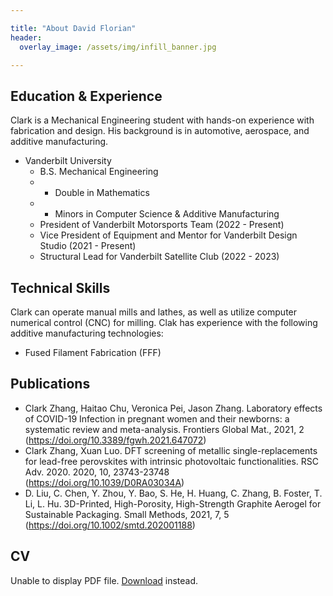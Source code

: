 ```yaml
---

title: "About David Florian"
header:
  overlay_image: /assets/img/infill_banner.jpg

---
```


## Education & Experience

Clark is a Mechanical Engineering student with hands-on experience with fabrication and design. His background is in automotive, aerospace, and additive manufacturing. 

* Vanderbilt University
  * B.S. Mechanical Engineering
  * - Double in Mathematics
  * - Minors in Computer Science & Additive Manufacturing
  * President of Vanderbilt Motorsports Team (2022 - Present)
  * Vice President of Equipment and Mentor for Vanderbilt Design Studio (2021 - Present)
  * Structural Lead for Vanderbilt Satellite Club (2022 - 2023)

## Technical Skills

Clark can operate manual mills and lathes, as well as utilize computer numerical control (CNC) for milling. Clak has experience with the following additive manufacturing technologies:

* Fused Filament Fabrication (FFF)


## Publications

* Clark Zhang, Haitao Chu, Veronica Pei, Jason Zhang. Laboratory effects of COVID-19 Infection in pregnant women and their newborns: a systematic review and meta-analysis. Frontiers Global Mat., 2021, 2 (https://doi.org/10.3389/fgwh.2021.647072)
* Clark Zhang, Xuan Luo. DFT screening of metallic single-replacements for lead-free perovskites with intrinsic photovoltaic functionalities. RSC Adv. 2020. 2020, 10, 23743-23748 (https://doi.org/10.1039/D0RA03034A)
* D. Liu, C. Chen, Y. Zhou, Y. Bao, S. He, H. Huang, C. Zhang, B. Foster, T. Li, L. Hu. 3D-Printed, High-Porosity, High-Strength Graphite Aerogel for Sustainable Packaging. Small Methods, 2021, 7, 5 (https://doi.org/10.1002/smtd.202001188)

## CV

<object data="/clarkzhang.github.io//assets/Resume_20231001.pdf" type="application/pdf" width="100%" height="140px">
    <p>Unable to display PDF file. <a href="/clarkzhang.github.io/assets/Resume_20231001.pdf">Download</a> instead.</p>
</object>
